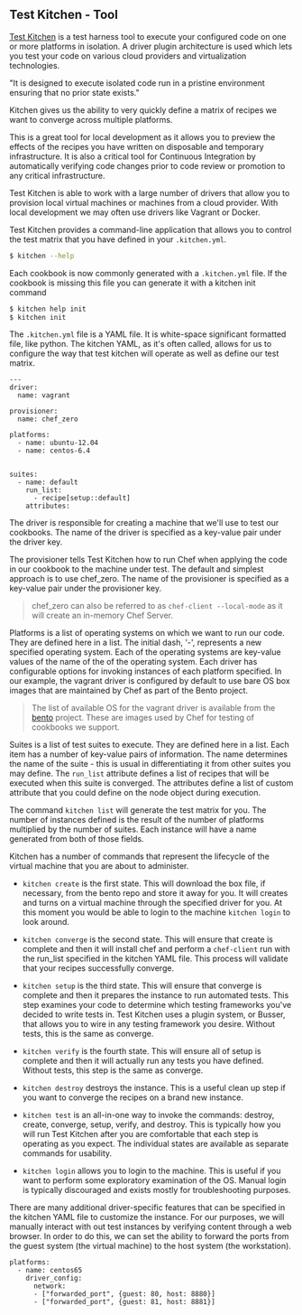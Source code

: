 ## Test Kitchen - Tool

[Test Kitchen](http://kitchen.ci/) is a test harness tool to execute your configured code on one or more platforms in isolation. A driver plugin architecture is used which lets you test your code on various cloud providers and virtualization technologies.

"It is designed to execute isolated code run in a pristine environment ensuring that no prior state exists."

Kitchen gives us the ability to very quickly define a matrix of recipes we want to converge across multiple platforms.

This is a great tool for local development as it allows you to preview the effects of the recipes you have written on disposable and temporary infrastructure.  It is also a critical tool for Continuous Integration by automatically verifying code changes prior to code review or promotion to any critical infrastructure.

Test Kitchen is able to work with a large number of drivers that allow you to provision local virtual machines or machines from a cloud provider. With local development we may often use drivers like Vagrant or Docker.

Test Kitchen provides a command-line application that allows you to control the test matrix that you have defined in your `.kitchen.yml`.

```bash
$ kitchen --help
```

Each cookbook is now commonly generated with a `.kitchen.yml` file. If the cookbook is missing this file you can generate it with a kitchen init command

```bash
$ kitchen help init
$ kitchen init
```

The `.kitchen.yml` file is a YAML file. It is white-space significant formatted file, like python. The kitchen YAML, as it's often called, allows for us to configure the way that test kitchen will operate as well as define our test matrix.

```
---
driver:
  name: vagrant

provisioner:
  name: chef_zero

platforms:
  - name: ubuntu-12.04
  - name: centos-6.4


suites:
  - name: default
    run_list:
      - recipe[setup::default]
    attributes:

```

The driver is responsible for creating a machine that we'll use to test our cookbooks. The name of the driver is specified as a key-value pair under the driver key.

The provisioner tells Test Kitchen how to run Chef when applying the code in our cookbook to the machine under test. The default and simplest approach is to use chef_zero. The name of the provisioner is specified as a key-value pair under the provisioner key.

> chef_zero can also be referred to as `chef-client --local-mode` as it will create an in-memory Chef Server.

Platforms is a list of operating systems on which we want to run our code. They are defined here in a list. The initial dash, '-', represents a new specified operating system. Each of the operating systems are key-value values of the name of the of the operating system. Each driver has configurable options for invoking instances of each platform specified.  In our example, the vagrant driver is configured by default to use bare OS box images that are maintained by Chef as part of the Bento project.

> The list of available OS for the vagrant driver is available from the [bento](https://github.com/chef/bento) project.  These are images used by Chef for testing of cookbooks we support.

Suites is a list of test suites to execute. They are defined here in a list. Each item has a number of key-value pairs of information. The name determines the name of the suite - this is usual in differentiating it from other suites you may define. The `run_list` attribute defines a list of recipes that will be executed when this suite is converged. The attributes define a list of custom attribute that you could define on the node object during execution.

The command `kitchen list` will generate the test matrix for you. The number of instances defined is the result of the number of platforms multiplied by the number of suites. Each instance will have a name generated from both of those fields.

Kitchen has a number of commands that represent the lifecycle of the virtual machine that you are about to administer.

* `kitchen create` is the first state. This will download the box file, if necessary, from the bento repo and store it away for you. It will creates and turns on a virtual machine through the specified driver for you. At this moment you would be able to login to the machine `kitchen login` to look around.

* `kitchen converge` is the second state. This will ensure that create is complete and then it will install chef and perform a `chef-client` run with the run_list specified in the kitchen YAML file. This process will validate that your recipes successfully converge.

* `kitchen setup` is the third state. This will ensure that converge is complete and then it prepares the instance to run automated tests.  This step examines your code to determine which testing frameworks you've decided to write tests in.  Test Kitchen uses a plugin system, or Busser, that allows you to wire in any testing framework you desire.  Without tests, this is the same as converge.

* `kitchen verify` is the fourth state. This will ensure all of setup is complete and then it will actually run any tests you have defined. Without tests, this step is the same as converge.

* `kitchen destroy` destroys the instance. This is a useful clean up step if you want to converge the recipes on a brand new instance.

* `kitchen test` is an all-in-one way to invoke the commands: destroy, create, converge, setup, verify, and destroy.  This is typically how you will run Test Kitchen after you are comfortable that each step is operating as you expect.  The individual states are available as separate commands for usability.

* `kitchen login` allows you to login to the machine. This is useful if you want to perform some exploratory examination of the OS.  Manual login is typically discouraged and exists mostly for troubleshooting purposes.

There are many additional driver-specific features that can be specified in the kitchen YAML file to customize the instance. For our purposes, we will manually interact with out test instances by verifying content through a web browser.  In order to do this, we can set the ability to forward the ports from the guest system (the virtual machine) to the host system (the workstation).

```
platforms:
  - name: centos65
    driver_config:
      network:
      - ["forwarded_port", {guest: 80, host: 8880}]
      - ["forwarded_port", {guest: 81, host: 8881}]
```